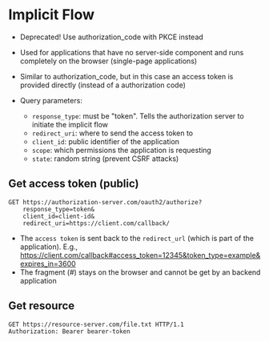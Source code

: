 # Implicit Flow

- Deprecated! Use authorization_code with PKCE instead
- Used for applications that have no server-side component and runs completely on the browser (single-page applications)
- Similar to authorization_code, but in this case an access token is provided directly (instead of a authorization code)

- Query parameters:
  - `response_type`: must be "token". Tells the authorization server to initiate the implicit flow
  - `redirect_uri`: where to send the access token to
  - `client_id`: public identifier of the application
  - `scope`: which permissions the application is requesting
  - `state`: random string (prevent CSRF attacks)

## Get access token (public)

```http
GET https://authorization-server.com/oauth2/authorize?
    response_type=token&
    client_id=client-id&
    redirect_uri=https://client.com/callback/
```

- The `access token` is sent back to the `redirect_url` (which is part of the application). E.g., <https://client.com/callback#access_token=12345&token_type=example&expires_in=3600>
- The fragment (#) stays on the browser and cannot be get by an backend application

## Get resource

```http
GET https://resource-server.com/file.txt HTTP/1.1
Authorization: Bearer bearer-token
```
